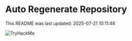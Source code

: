 # Auto Regenerate Repository

This README was last updated: 2025-07-21 10:11:46

 ![TryHackMe](https://tryhackme.com/badge/533634)